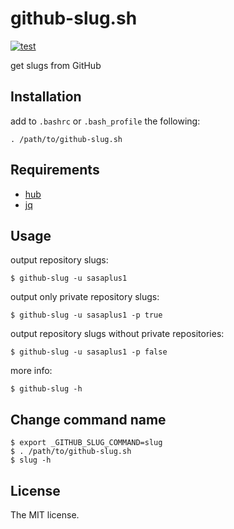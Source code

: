 # github-slug.sh

[![test](https://github.com/sasaplus1/github-slug.sh/workflows/test/badge.svg)](https://github.com/sasaplus1/github-slug.sh/actions?query=workflow%3Atest)

get slugs from GitHub

## Installation

add to `.bashrc` or `.bash_profile` the following:

```console
. /path/to/github-slug.sh
```

## Requirements

- [hub](https://hub.github.com/)
- [jq](https://stedolan.github.io/jq/)

## Usage

output repository slugs:

```console
$ github-slug -u sasaplus1
```

output only private repository slugs:

```console
$ github-slug -u sasaplus1 -p true
```

output repository slugs without private repositories:

```console
$ github-slug -u sasaplus1 -p false
```

more info:

```console
$ github-slug -h
```

## Change command name

```console
$ export _GITHUB_SLUG_COMMAND=slug
$ . /path/to/github-slug.sh
$ slug -h
```

## License

The MIT license.
